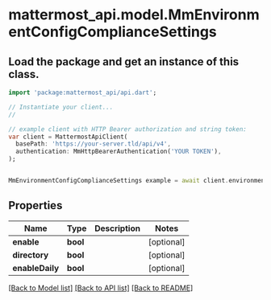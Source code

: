 # mattermost_api.model.MmEnvironmentConfigComplianceSettings

## Load the package and get an instance of this class.
```dart
import 'package:mattermost_api/api.dart';

// Instantiate your client...
//

// example client with HTTP Bearer authorization and string token:
var client = MattermostApiClient(
  basePath: 'https://your-server.tld/api/v4',
  authentication: MmHttpBearerAuthentication('YOUR TOKEN'),
);


MmEnvironmentConfigComplianceSettings example = await client.environmentConfigComplianceSettings.FUNCTION_THAT_RETURNS_THIS_CLASS();

```

## Properties
Name | Type | Description | Notes
------------ | ------------- | ------------- | -------------
**enable** | **bool** |  | [optional] 
**directory** | **bool** |  | [optional] 
**enableDaily** | **bool** |  | [optional] 

[[Back to Model list]](../GENERATED_README.md#documentation-for-models) [[Back to API list]](../GENERATED_README.md#documentation-for-api-endpoints) [[Back to README]](../GENERATED_README.md)


